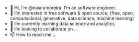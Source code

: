- 👋 Hi, I’m @naiaramoreira. I'm an software engineer.
- 👀 I’m interested in free software & open source, (free, open, computacional, generative, data science, machine learning)
- 🌱 I’m currently learning data science and analytics
- 💞️ I’m looking to collaborate on ...
- 📫 How to reach me ...



<!---
naiaramoreira/naiaramoreira is a ✨ special ✨ repository because its `README.md` (this file) appears on your GitHub profile.
You can click the Preview link to take a look at your changes.
--->
